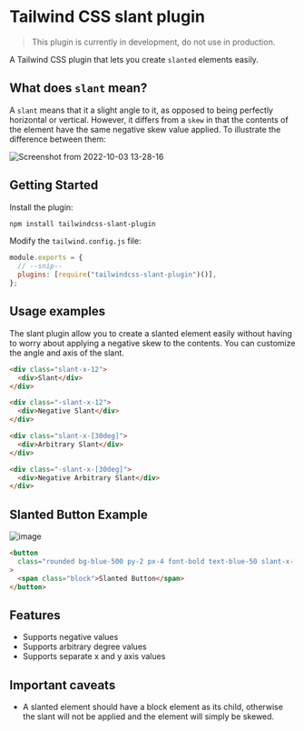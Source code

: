 # Tailwind CSS slant plugin

> This plugin is currently in development, do not use in production.

A Tailwind CSS plugin that lets you create `slanted` elements easily.

## What does `slant` mean?

A `slant` means that it a slight angle to it, as opposed to being perfectly horizontal or vertical. However, it differs
from a `skew` in that the contents of the element have the same negative skew value applied. To illustrate the difference between them:

![Screenshot from 2022-10-03 13-28-16](https://user-images.githubusercontent.com/808734/193566289-12b3e010-8dbc-4318-bf3d-c79a7863e525.png)

## Getting Started

Install the plugin:

```bash
npm install tailwindcss-slant-plugin
```

Modify the `tailwind.config.js` file:

```js
module.exports = {
  // --snip--
  plugins: [require("tailwindcss-slant-plugin")()],
};
```

## Usage examples

The slant plugin allow you to create a slanted element easily without having to worry about applying a negative skew to
the contents. You can customize the angle and axis of the slant.

```html
<div class="slant-x-12">
  <div>Slant</div>
</div>

<div class="-slant-x-12">
  <div>Negative Slant</div>
</div>

<div class="slant-x-[30deg]">
  <div>Arbitrary Slant</div>
</div>

<div class="-slant-x-[30deg]">
  <div>Negative Arbitrary Slant</div>
</div>
```

## Slanted Button Example

![image](https://user-images.githubusercontent.com/808734/193591836-cfcf0247-ed65-419e-884a-38541732de84.png)

```html
<button
  class="rounded bg-blue-500 py-2 px-4 font-bold text-blue-50 slant-x-[30deg]"
>
  <span class="block">Slanted Button</span>
</button>
```

## Features

- Supports negative values
- Supports arbitrary degree values
- Supports separate x and y axis values

## Important caveats

- A slanted element should have a block element as its child, otherwise the slant will not be applied and the element will simply be skewed.
